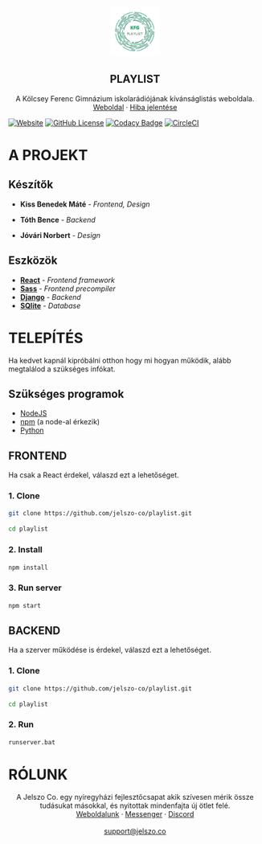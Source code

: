 

<p align="center">
<img height="100" width="100" alt=" Logo" src="public/android-chrome-512x512.png" />
  <h2 align="center">PLAYLIST</h2>

  <p align="center">
    A Kölcsey Ferenc Gimnázium iskolarádiójának kívánságlistás weboldala.
    <br />
    <a href="https://playlist.jelszo.co">Weboldal</a>
    ·
    <a href="https://github.com/jelszo-co/playlist/issues">Hiba jelentése</a>
  </p>
</p>


[![Website][website-shield]][website-url]
[![GitHub License][license-shield]][license-url]
[![Codacy Badge][codacy-shield]][codacy-url]
[![CircleCI][circleci-shield]][circleci-url]

# A PROJEKT

## Készítők

- **Kiss Benedek Máté** - <i> Frontend, Design </i>

- **Tóth Bence** - <i> Backend </i>

- **Jóvári Norbert** - <i> Design </i>

## Eszközök

* **[React](https://reactjs.org)** - <i> Frontend framework </i> 
* **[Sass](https://sass-lang.com/)** - <i> Frontend precompiler </i>
* **[Django](https://www.djangoproject.com)** - <i> Backend </i>
* **[SQlite](https://www.sqlite.org/index.html)** - <i> Database </i>


# TELEPÍTÉS
Ha kedvet kapnál kipróbálni otthon hogy mi hogyan működik, alább megtalálod a szükséges infókat. 


## Szükséges programok
* [NodeJS](https://nodejs.org/en/download/)
* [npm](https://www.npmjs.com/) (a node-al érkezik)
* [Python](https://www.python.org/)

## FRONTEND
Ha csak a React érdekel, válaszd ezt a lehetőséget.

### 1. Clone
```sh
git clone https://github.com/jelszo-co/playlist.git
```

```sh
cd playlist
```

### 2. Install
```sh
npm install
```

### 3. Run server

```sh
npm start
```
## BACKEND
Ha a szerver működése is érdekel, válaszd ezt a lehetőséget.


### 1. Clone
```sh
git clone https://github.com/jelszo-co/playlist.git
```

```sh
cd playlist
```

### 2. Run
```sh
runserver.bat
```

# RÓLUNK
<p align="center">
A Jelszo Co. egy nyíregyházi fejlesztőcsapat akik szívesen mérik össze tudásukat másokkal, és nyitottak mindenfajta új ötlet felé.
<br />
<a href="https://jelszo.co">Weboldalunk</a>
·
<a href="https://m.me/jelszoco">Messenger</a>
·
<a href="https://discord.gg/akeTTJy">Discord</a>

<br />
<br />
<a href="mailto:support@jelszo.co">support@jelszo.co</a>
</p>

<!-- MARKDOWN LINKS & IMAGES -->
<!-- https://www.markdownguide.org/basic-syntax/#reference-style-links -->
[website-shield]: https://img.shields.io/website/https/playlist.jelszo.co?down_message=offline&label=Website&up_message=online&style=flat-square
[website-url]: https://playlist.jelszo.co

[license-shield]: https://img.shields.io/github/license/jelszo-co/playlist?style=flat-square
[license-url]: https://github.com/jelszo-co/playlist/blob/master/LICENSE

[codacy-shield]: https://img.shields.io/codacy/grade/9e9795bb33684fceab718f899fbd476c?style=flat-square
[codacy-url]: https://app.codacy.com/app/Tasztalos69/playlist?utm_source=github.com&utm_medium=referral&utm_content=Tasztalos69/playlist&utm_campaign=Badge_Grade_Settings

[circleci-shield]: https://circleci.com/gh/jelszo-co/playlist/tree/master.svg?style=svg
[circleci-url]: https://circleci.com/gh/jelszo-co/playlist/tree/master
